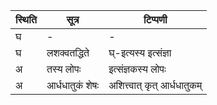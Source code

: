 | स्थिति | सूत्र | टिप्पणी |
| ----- | ------- | ------ |
| घ | - | - |
| घ | लशक्वतद्धिते | घ्-इत्यस्य इत्संज्ञा |
| अ | तस्य लोपः | इत्संज्ञकस्य लोपः |
| अ | आर्धधातुकं शेषः | अशित्त्वात् कृत् आर्धधातुकम् |
